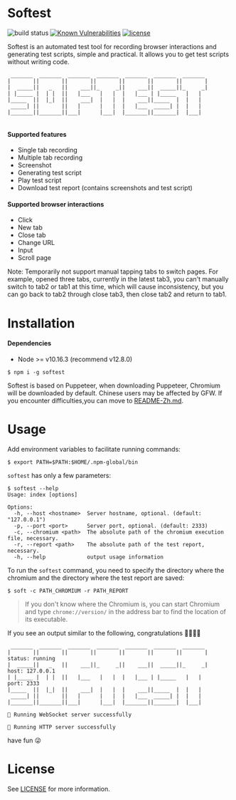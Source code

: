 # Softest

![build status](https://travis-ci.org/prprprus/softest.svg?branch=master)
[![Known Vulnerabilities](https://snyk.io//test/github/prprprus/softest/badge.svg?targetFile=package.json)](https://snyk.io//test/github/prprprus/softest?targetFile=package.json)
[![license](https://img.shields.io/badge/license-license-yellow.svg)](./LICENSE)

Softest is an automated test tool for recording browser interactions and generating test scripts, simple and practical.
It allows you to get test scripts without writing code.

```
 _______  _______  _______  _______  _______  _______  _______
|       ||       ||       ||       ||       ||       ||       |
|  _____||   _   ||    ___||_     _||    ___||  _____||_     _|
| |_____ |  | |  ||   |___   |   |  |   |___ | |_____   |   |
|_____  ||  |_|  ||    ___|  |   |  |    ___||_____  |  |   |
 _____| ||       ||   |      |   |  |   |___  _____| |  |   |
|_______||_______||___|      |___|  |_______||_______|  |___|
```

![]()

#### Supported features

- Single tab recording
- Multiple tab recording
- Screenshot
- Generating test script
- Play test script
- Download test report (contains screenshots and test script)

#### Supported browser interactions

- Click
- New tab
- Close tab
- Change URL
- Input
- Scroll page

Note: Temporarily not support manual tapping tabs to switch pages. For example, opened three tabs, currently in the latest tab3, you can't manually switch to tab2 or tab1 at this time, which will cause inconsistency, but you can go back to tab2 through close tab3, then close tab2 and return to tab1.

# Installation

#### Dependencies

- Node >= v10.16.3 (recommend v12.8.0)

```
$ npm i -g softest
```

Softest is based on Puppeteer, when downloading Puppeteer, Chromium will be downloaded by default. Chinese users may be affected by GFW. If you encounter difficulties,you can move to [README-Zh.md](./README-Zh.md).

# Usage

Add environment variables to facilitate running commands:

```
$ export PATH=$PATH:$HOME/.npm-global/bin
```

`softest` has only a few parameters:

```
$ softest --help
Usage: index [options]

Options:
  -h, --host <hostname>  Server hostname, optional. (default: "127.0.0.1")
  -p, --port <port>      Server port, optional. (default: 2333)
  -c, --chromium <path>  The absolute path of the chromium execution file, necessary.
  -r, --report <path>    The absolute path of the test report, necessary.
  -h, --help             output usage information
```

To run the `softest` command, you need to specify the directory where the chromium and the directory where the test report are saved:

```
$ soft -c PATH_CHROMIUM -r PATH_REPORT
```

> If you don't know where the Chromium is, you can start Chromium and type `chrome://version/` in the address bar to find the location of its executable.

If you see an output similar to the following, congratulations 🎉🎉🎉👏

```
 _______  _______  _______  _______  _______  _______  _______
|       ||       ||       ||       ||       ||       ||       |     status: running
|  _____||   _   ||    ___||_     _||    ___||  _____||_     _|     host: 127.0.0.1
| |_____ |  | |  ||   |___   |   |  |   |___ | |_____   |   |       port: 2333
|_____  ||  |_|  ||    ___|  |   |  |    ___||_____  |  |   |
 _____| ||       ||   |      |   |  |   |___  _____| |  |   |
|_______||_______||___|      |___|  |_______||_______|  |___|

🎉 Running WebSocket server successfully

🎉 Running HTTP server successfully
```

have fun 😜

# License

See [LICENSE](./LICENSE) for more information.

